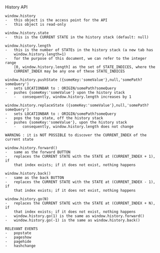 History API

    window.history
    -   this object is the access point for the API
    -   this object is read-only
    
    window.history.state
    -   this is the CURRENT STATE in the history stack (default: null)
    
    window.history.length
    -   this is the number of STATEs in the history stack (a new tab has 
        window.history.length=1)
    -   for the purpose of this document, we can refer to the integer range 
        [0, window.history.length] as the set of STATE_INDICES, where the 
        CURRENT_INDEX may be any one of these STATE_INDICES

    window.history.pushState ({someKey:'someValue'},null,'somePath?someQuery')
    -   sets LOCATIONBAR to : ORIGIN/somePath?someQuery
    -   pushes {someKey:'someValue'} upon the history stack
        -   consequently, window.history.length increases by 1

    window.history.replaceState ({someKey:'someValue'},null,'somePath?someQuery')
    -   sets LOCATIONBAR to : ORIGIN/somePath?someQuery
    -   pops the top state, off the history stack
    -   pushes {someKey:'someValue'}, upon the history stack
        -   consequently, window.history.length does not change
        
    WARNING : it is NOT POSSIBLE to discover the CURRENT_INDEX of the current state
        
    window.history.forward()
    -   same as the forward BUTTON
    -   replaces the CURRENT STATE with the STATE at (CURRENT_INDEX + 1), if
        that index exists; if it does not exist, nothing happens
        
    window.history.back()
    -   same as the back BUTTON
    -   replaces the CURRENT STATE with the STATE at (CURRENT_INDEX - 1), if
        that index exists; if it does not exist, nothing happens
        
    window.history.go(N)
    -   replaces the CURRENT STATE with the STATE at (CURRENT_INDEX + N), if
        that index exists; if it does not exist, nothing happens
    -   window.history.go(1) is the same as window.history.forward()
    -   window.history.go(-1) is the same as window.history.back()
    
    RELEVANT EVENTS
    -   popstate
    -   pageshow
    -   pagehide
    -   hashchange
